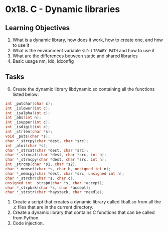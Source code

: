 # 0x18. C - Dynamic libraries

## Learning Objectives
1. What is a dynamic library, how does it work, how to create one, and how to use it
2. What is the environment variable `$LD_LIBRARY_PATH` and how to use it
3. What are the differences between static and shared libraries
4. Basic usage nm, ldd, ldconfig

## Tasks
0. Create the dynamic library libdynamic.so containing all the functions listed below:
```c
int _putchar(char c);
int _islower(int c);
int _isalpha(int c);
int _abs(int n);
int _isupper(int c);
int _isdigit(int c);
int _strlen(char *s);
void _puts(char *s);
char *_strcpy(char *dest, char *src);
int _atoi(char *s);
char *_strcat(char *dest, char *src);
char *_strncat(char *dest, char *src, int n);
char *_strncpy(char *dest, char *src, int n);
int _strcmp(char *s1, char *s2);
char *_memset(char *s, char b, unsigned int n);
char *_memcpy(char *dest, char *src, unsigned int n);
char *_strchr(char *s, char c);
unsigned int _strspn(char *s, char *accept);
char *_strpbrk(char *s, char *accept);
char *_strstr(char *haystack, char *needle);
```
1. Create a script that creates a dynamic library called liball.so from all the .c files that are in the current directory.
2. Create a dynamic library that contains C functions that can be called from Python.
3. Code injection.

